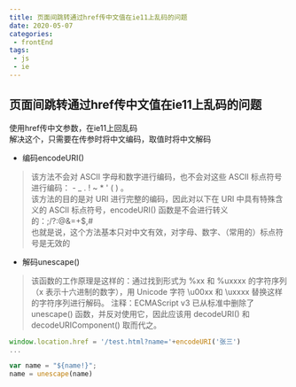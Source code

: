 ```yaml
--- 
title: 页面间跳转通过href传中文值在ie11上乱码的问题
date: 2020-05-07
categories: 
 - frontEnd
tags: 
 - js
 - ie
---
```


## 页面间跳转通过href传中文值在ie11上乱码的问题
使用href传中文参数，在ie11上回乱码<br>
解决这个，只需要在传参时将中文编码，取值时将中文解码<br>
* 编码encodeURI()
> 该方法不会对 ASCII 字母和数字进行编码，也不会对这些 ASCII 标点符号进行编码： - _ . ! ~ * ' ( ) 。<br>该方法的目的是对 URI 进行完整的编码，因此对以下在 URI 中具有特殊含义的 ASCII 标点符号，encodeURI() 函数是不会进行转义的：;/?:@&=+$,# <br>
也就是说，这个方法基本只对中文有效，对字母、数字、（常用的）标点符号是无效的

* 解码unescape()
> 该函数的工作原理是这样的：通过找到形式为 %xx 和 %uxxxx 的字符序列（x 表示十六进制的数字），用 Unicode 字符 \u00xx 和 \uxxxx 替换这样的字符序列进行解码。
> 注释：ECMAScript v3 已从标准中删除了 unescape() 函数，并反对使用它，因此应该用 decodeURI() 和 decodeURIComponent() 取而代之。
```js
window.location.href = '/test.html?name='+encodeURI('张三')
...

var name = "${name!}";
name = unescape(name)
```



